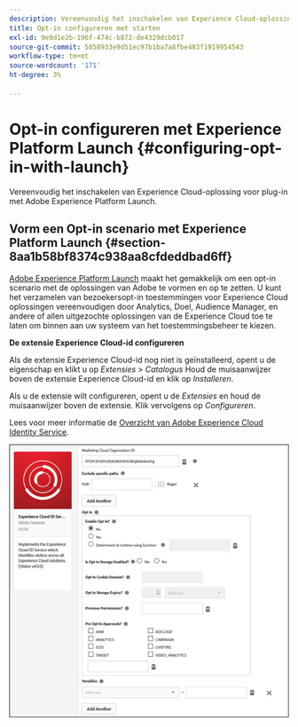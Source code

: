 ```yaml
---
description: Vereenvoudig het inschakelen van Experience Cloud-oplossing voor plug-in met Adobe Experience Platform Launch.
title: Opt-in configureren met starten
exl-id: 9e9d1e2b-196f-474c-b872-de4329dcb017
source-git-commit: 5858933e9d51ec97b1ba7a8fbe483f1919954543
workflow-type: tm+mt
source-wordcount: '171'
ht-degree: 3%

---
```


# Opt-in configureren met Experience Platform Launch {#configuring-opt-in-with-launch}

Vereenvoudig het inschakelen van Experience Cloud-oplossing voor plug-in met Adobe Experience Platform Launch.

## Vorm een Opt-in scenario met Experience Platform Launch {#section-8aa1b58bf8374c938aa8cfdeddbad6ff}

[Adobe Experience Platform Launch](https://experienceleague.adobe.com/docs/experience-platform/tags/home.html?lang=nl) maakt het gemakkelijk om een opt-in scenario met de oplossingen van Adobe te vormen en op te zetten. U kunt het verzamelen van bezoekersopt-in toestemmingen voor Experience Cloud oplossingen vereenvoudigen door Analytics, Doel, Audience Manager, en andere of allen uitgezochte oplossingen van de Experience Cloud toe te laten om binnen aan uw systeem van het toestemmingsbeheer te kiezen.

**De extensie Experience Cloud-id configureren**

Als de extensie Experience Cloud-id nog niet is geïnstalleerd, opent u de eigenschap en klikt u op *Extensies* > *Catalogus* Houd de muisaanwijzer boven de extensie Experience Cloud-id en klik op *Installeren*.

Als u de extensie wilt configureren, opent u de *Extensies* en houd de muisaanwijzer boven de extensie. Klik vervolgens op *Configureren*.

Lees voor meer informatie de [Overzicht van Adobe Experience Cloud Identity Service](https://experienceleague.adobe.com/docs/experience-platform/tags/extensions/client/id-service/overview.html).

![](assets/optin-launch.jpg)
